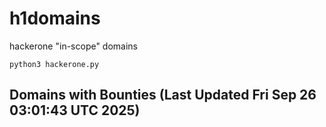 # h1domains
hackerone "in-scope" domains

`python3 hackerone.py`
## Domains with Bounties (Last Updated Fri Sep 26 03:01:43 UTC 2025)
```

```
